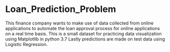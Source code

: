 # Loan_Prediction_Problem
This finance company wants to make use of data collected from online applications to automate the loan approval process for online applications on a real time basis.
This is a small dataset for practicing data visualization using Matplotlib in python 3.7
Lastly predictions are made on test data using Logistic Regression.
